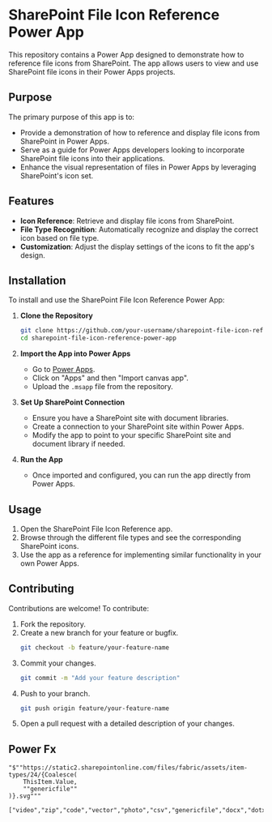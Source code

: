 # SharePoint File Icon Reference Power App

This repository contains a Power App designed to demonstrate how to reference file icons from SharePoint. The app allows users to view and use SharePoint file icons in their Power Apps projects.

## Purpose

The primary purpose of this app is to:
- Provide a demonstration of how to reference and display file icons from SharePoint in Power Apps.
- Serve as a guide for Power Apps developers looking to incorporate SharePoint file icons into their applications.
- Enhance the visual representation of files in Power Apps by leveraging SharePoint's icon set.

## Features

- **Icon Reference**: Retrieve and display file icons from SharePoint.
- **File Type Recognition**: Automatically recognize and display the correct icon based on file type.
- **Customization**: Adjust the display settings of the icons to fit the app's design.

## Installation

To install and use the SharePoint File Icon Reference Power App:

1. **Clone the Repository**
   ```sh
   git clone https://github.com/your-username/sharepoint-file-icon-reference-power-app.git
   cd sharepoint-file-icon-reference-power-app
   ```

2. **Import the App into Power Apps**
   - Go to [Power Apps](https://make.powerapps.com/).
   - Click on "Apps" and then "Import canvas app".
   - Upload the `.msapp` file from the repository.

3. **Set Up SharePoint Connection**
   - Ensure you have a SharePoint site with document libraries.
   - Create a connection to your SharePoint site within Power Apps.
   - Modify the app to point to your specific SharePoint site and document library if needed.

4. **Run the App**
   - Once imported and configured, you can run the app directly from Power Apps.

## Usage

1. Open the SharePoint File Icon Reference app.
2. Browse through the different file types and see the corresponding SharePoint icons.
3. Use the app as a reference for implementing similar functionality in your own Power Apps.

## Contributing

Contributions are welcome! To contribute:

1. Fork the repository.
2. Create a new branch for your feature or bugfix.
   ```sh
   git checkout -b feature/your-feature-name
   ```
3. Commit your changes.
   ```sh
   git commit -m "Add your feature description"
   ```
4. Push to your branch.
   ```sh
   git push origin feature/your-feature-name
   ```
5. Open a pull request with a detailed description of your changes.

## Power Fx
```plaintext
"$""https://static2.sharepointonline.com/files/fabric/assets/item-types/24/{Coalesce(
    ThisItem.Value,
    ""genericfile""
)}.svg"""
```

```plaintext
["video","zip","code","vector","photo","csv","genericfile","docx","dotx","model","email","rtf","presentation","txt","audio","pdf","potx","pptx","ppsx","vsdx","xlsx"]
```
